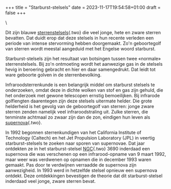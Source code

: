 +++
title = "Starburst-stelsels"
date = 2023-11-17T19:54:58+01:00
draft = false
+++

\

Dit zijn blauwe [sterrenstelsels](sterrenstelsel.html){.two} die veel
jonge, hete en zware sterren bevatten. Dat duidt erop dat deze stelsels
in hun recente verleden een periode van intense stervorming hebben
doorgemaakt. Zo\'n geboortegolf van sterren wordt meestal aangeduid met
het Engelse woord starburst.

Starburst-stelsels zijn het resultaat van botsingen tussen twee
«normale» sterrenstelsels. Bij zo\'n ontmoeting wordt het aanwezige gas
in de stelsels hevig in beroering gebracht en hier en daar samengedrukt.
Dat leidt tot ware geboorte golven in de sterrenbevolking.

Infraroodsterrenkunde is een belangrijk middel om starburst stelsels te
onderzoeken, omdat deze in dichte wolken van stof en gas zijn gehuld,
die het onderzoek met gewone telescopen ernstig bemoeilijken. Bij
infrarode golflengten daarentegen zijn deze stelsels uitermate helder.
Die grote helderheid is het gevolg van de geboortegolf van sterren:
jonge zware sterren zenden namelijk veel infraroodstraling uit. Zulke
sterren, die tenminste achtmaal zo zwaar zijn dan de zon, eindigen hun
leven als [supernova](supernova.html){.two}.

In 1992 begonnen sterrenkundigen van het California Institute of
Technology (Caltech) en het Jet Propulsion Laboratory (JPL) in veertig
starburst-stelsels te zoeken naar sporen van supernovae. Dat jaar
ontdekten ze in het starburst-stelsel [NGC](ngc.html){.two} 3690
inderdaad een supernova die was verschenen op een infrarood-opname van 9
maart 1992, maar weer was verdwenen op opnamen die in december 1993
waren gemaakt. Pas door te verdwijnen verraadde de supernova zijn
aanwezigheid. In 1993 werd in hetzelfde stelsel opnieuw een supernova
ontdekt. Deze ontdekkingen bevestigen de theorie dat dit
starburst-stelsel inderdaad veel jonge, zware sterren bevat.
